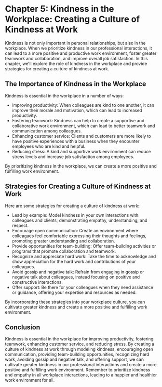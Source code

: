 Chapter 5: Kindness in the Workplace: Creating a Culture of Kindness at Work
============================================================================

Kindness is not only important in personal relationships, but also in the workplace. When we prioritize kindness in our professional interactions, it can lead to a more positive and productive work environment, foster greater teamwork and collaboration, and improve overall job satisfaction. In this chapter, we'll explore the role of kindness in the workplace and provide strategies for creating a culture of kindness at work.

The Importance of Kindness in the Workplace
-------------------------------------------

Kindness is essential in the workplace in a number of ways:

* Improving productivity: When colleagues are kind to one another, it can improve their morale and motivation, which can lead to increased productivity.
* Fostering teamwork: Kindness can help to create a supportive and collaborative work environment, which can lead to better teamwork and communication among colleagues.
* Enhancing customer service: Clients and customers are more likely to have positive experiences with a business when they encounter employees who are kind and helpful.
* Reducing stress: A kind and supportive work environment can reduce stress levels and increase job satisfaction among employees.

By prioritizing kindness in the workplace, we can create a more positive and fulfilling work environment.

Strategies for Creating a Culture of Kindness at Work
-----------------------------------------------------

Here are some strategies for creating a culture of kindness at work:

* Lead by example: Model kindness in your own interactions with colleagues and clients, demonstrating empathy, understanding, and respect.
* Encourage open communication: Create an environment where colleagues feel comfortable expressing their thoughts and feelings, promoting greater understanding and collaboration.
* Provide opportunities for team-building: Offer team-building activities or programs that promote collaboration and teamwork.
* Recognize and appreciate hard work: Take the time to acknowledge and show appreciation for the hard work and contributions of your colleagues.
* Avoid gossip and negative talk: Refrain from engaging in gossip or negative talk about colleagues, instead focusing on positive and constructive interactions.
* Offer support: Be there for your colleagues when they need assistance or guidance, offering your expertise and resources as needed.

By incorporating these strategies into your workplace culture, you can cultivate greater kindness and create a more positive and fulfilling work environment.

Conclusion
----------

Kindness is essential in the workplace for improving productivity, fostering teamwork, enhancing customer service, and reducing stress. By creating a culture of kindness at work through modeling kindness, encouraging open communication, providing team-building opportunities, recognizing hard work, avoiding gossip and negative talk, and offering support, we can cultivate greater kindness in our professional interactions and create a more positive and fulfilling work environment. Remember to prioritize kindness and empathy in all workplace interactions, leading to a happier and healthier work environment for all.
